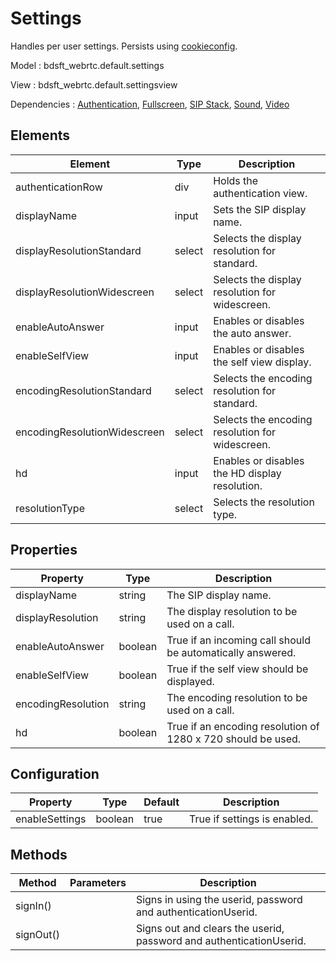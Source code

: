 # Settings

Handles per user settings. Persists using [cookieconfig](https://github.com/BroadSoft-Xtended/Library-WebRTC-Core/lib/cookieconfig.js).

Model : bdsft_webrtc.default.settings

View : bdsft_webrtc.default.settingsview

Dependencies : [Authentication](https://github.com/BroadSoft-Xtended/Library-WebRTC-Authentication), [Fullscreen](https://github.com/BroadSoft-Xtended/Library-WebRTC-Fullscreen), [SIP Stack](https://github.com/BroadSoft-Xtended/Library-WebRTC-SIPStack), [Sound](https://github.com/BroadSoft-Xtended/Library-WebRTC-Sound), [Video](https://github.com/BroadSoft-Xtended/Library-WebRTC-Video)

## Elements
<a name="elements"></a>

Element                       |Type    |Description
------------------------------|--------|-------------------------------------------------
authenticationRow             |div     |Holds the authentication view.
displayName                   |input   |Sets the SIP display name.
displayResolutionStandard     |select  |Selects the display resolution for standard.
displayResolutionWidescreen   |select  |Selects the display resolution for widescreen.
enableAutoAnswer              |input   |Enables or disables the auto answer.
enableSelfView                |input   |Enables or disables the self view display.
encodingResolutionStandard    |select  |Selects the encoding resolution for standard.
encodingResolutionWidescreen  |select  |Selects the encoding resolution for widescreen.
hd                            |input   |Enables or disables the HD display resolution.
resolutionType                |select  |Selects the resolution type.

## Properties
<a name="properties"></a>

Property            |Type     |Description
--------------------|---------|--------------------------------------------------------------
displayName         |string   |The SIP display name.
displayResolution   |string   |The display resolution to be used on a call.
enableAutoAnswer    |boolean  |True if an incoming call should be automatically answered.
enableSelfView      |boolean  |True if the self view should be displayed.
encodingResolution  |string   |The encoding resolution to be used on a call.
hd                  |boolean  |True if an encoding resolution of 1280 x 720 should be used.

## Configuration
<a name="configuration"></a>

Property        |Type     |Default  |Description
----------------|---------|---------|------------------------------
enableSettings  |boolean  |true     |True if settings is enabled.

## Methods
<a name="methods"></a>

Method     |Parameters  |Description
-----------|------------|---------------------------------------------------------------------
signIn()   |            |Signs in using the userid, password and authenticationUserid.
signOut()  |            |Signs out and clears the userid, password and authenticationUserid.

